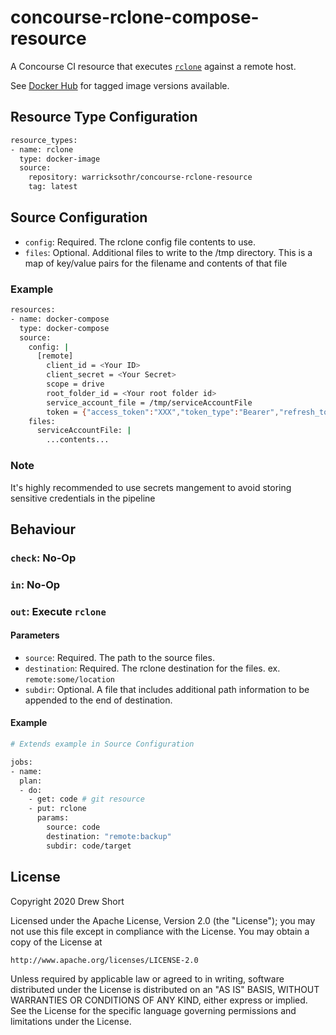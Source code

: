 # concourse-rclone-compose-resource

A Concourse CI resource that executes [`rclone`](https://rclone.org/) 
against a remote host.

See [Docker Hub](https://cloud.docker.com/repository/docker/warricksothr/concourse-rclone-resource)
for tagged image versions available.

## Resource Type Configuration

```bash
resource_types:
- name: rclone
  type: docker-image
  source:
    repository: warricksothr/concourse-rclone-resource
    tag: latest
```

## Source Configuration

* `config`: Required. The rclone config file contents to use.
* `files`: Optional. Additional files to write to the /tmp directory. This is a map of key/value pairs for the filename and contents of that file

### Example

```bash
resources:
- name: docker-compose
  type: docker-compose
  source:
    config: |
      [remote]
        client_id = <Your ID>
        client_secret = <Your Secret>
        scope = drive
        root_folder_id = <Your root folder id>
        service_account_file = /tmp/serviceAccountFile
        token = {"access_token":"XXX","token_type":"Bearer","refresh_token":"XXX","expiry":"2014-03-16T13:57:58.955387075Z"}
    files:
      serviceAccountFile: |
        ...contents...
```

### Note

It's highly recommended to use secrets mangement to avoid storing sensitive credentials in the pipeline

## Behaviour

### `check`: No-Op

### `in`: No-Op

### `out`: Execute `rclone`

#### Parameters

* `source`: Required. The path to the source files.
* `destination`: Required. The rclone destination for the files. ex. `remote:some/location`
* `subdir`: Optional. A file that includes additional path information to be appended to the end of destination.

#### Example

```bash
# Extends example in Source Configuration

jobs:
- name:
  plan:
  - do:
    - get: code # git resource
    - put: rclone
      params:
        source: code
        destination: "remote:backup"
        subdir: code/target
```

## License

Copyright 2020 Drew Short

Licensed under the Apache License, Version 2.0 (the "License");
you may not use this file except in compliance with the License.
You may obtain a copy of the License at

    http://www.apache.org/licenses/LICENSE-2.0

Unless required by applicable law or agreed to in writing, software
distributed under the License is distributed on an "AS IS" BASIS,
WITHOUT WARRANTIES OR CONDITIONS OF ANY KIND, either express or implied.
See the License for the specific language governing permissions and
limitations under the License.
